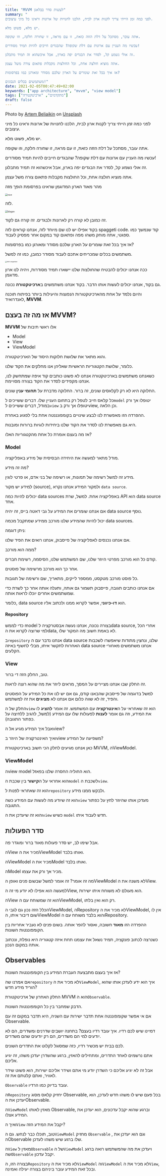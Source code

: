 ```yaml
---
title: "MVVM לעשות סדר בבלאגן"
summary: "
לפני כמה זמן הייתי צריך לקנות ארון לבית, הלכנו לחנויות של ארונות וראינו כל מיני עיצובים.

יש מלא, פשוט מלא.

אתה עובר, מסתכל על דלת הזזה כזאת, זו עם מראה, זו שחורה חלקה, וזו שקופה.

עכשיו מה העניין עם ארונות עם דלת שקופה? שהבגדים חייבים להיות תמיד מסודרים!

זה אולי נשמע קל, לסדר את הבגדים יפה בארון, אבל איכשהוא זה תמיד מתבלגן.

אתה מוציא חולצה אחת, וכל החולצות מקבלות פתאום צורה משל עצמן.

אז איך בכל זאת שומרים על הארון שלכם מסודר ומאורגן כמו בפרסומות?

משתמשים בכלים הנכונים!"
date: 2021-02-05T00:47:49+02:00
keywords: ["app architecture", "mvvm", "view model"]
tags: ["מתקדמים", "ארכיטקטורה"]
draft: false
---
```


<span>Photo by <a href="https://unsplash.com/@belart84?utm_source=unsplash&amp;utm_medium=referral&amp;utm_content=creditCopyText">Artem Beliaikin</a> on <a href="https://unsplash.com/s/photos/wardrobe?utm_source=unsplash&amp;utm_medium=referral&amp;utm_content=creditCopyText">Unsplash</a></span>

לפני כמה זמן הייתי צריך לקנות ארון לבית, הלכנו לחנויות של ארונות וראינו כל מיני עיצובים.

יש מלא, פשוט מלא.

אתה עובר, מסתכל על דלת הזזה כזאת, זו עם מראה, זו שחורה חלקה, וזו שקופה.

עכשיו מה העניין עם ארונות עם דלת שקופה? שהבגדים חייבים להיות תמיד מסודרים!

זה אולי נשמע קל, לסדר את הבגדים יפה בארון, אבל איכשהוא זה תמיד מתבלגן.

אתה מוציא חולצה אחת, וכל החולצות מקבלות פתאום צורה משל עצמן.

מהר מאוד הארון המדוגמן שראינו בפרסומת הופך מזה

<img src="https://media.architecturaldigest.com/photos/5e42d0cb2fd7a100093443da/2:1/w_1280%2Cc_limit/2019_Friedman_MStewart_Corp_HER_CLOSET_0850_PR.jpg" alt="nice" style="zoom:50%;" />

לזה.

<img src="https://treadingmyownpath.com/wp-content/uploads/2014/08/Closet-Hoarder.jpg" alt="blagan" style="zoom:50%;" />

זה כמובן לא קורה רק לארונות ולבגדים. זה קורה גם לקוד.

בקוד אפילו יש לנו שם מיוחד לזה, אנחנו קוראים לזה spaggeti code. קוד שנמשך כמו ספגטי, אתה מוחק משהו מפה ופתאום קוד במקום אחר מפסיק לעבוד.

אז איך בכל זאת שומרים על הארון שלכם מסודר ומאורגן כמו בפרסומות?

משתמשים בכלים שמכריחים אתכם לעבוד מסודר כמובן, כמו זה למשל.

<img src="https://ae01.alicdn.com/kf/HTB1CSKrXAP2gK0jSZPxq6ycQpXaS/10pc-T-shirt-Clothes-Closet-Organizer-Shirt-Folding-System-Board-Wardrobe-Storage-Rack-Cabinet-Organizer.jpg" alt="shirt oergeniser" style="zoom:33%;" />

ככה אנחנו יכולים להבטיח שהחולצות שלנו יישארו תמיד מסודרות, ויהיה לנו ארון מדוגמן.

גם בקוד, אנחנו יכולים לעשות אותו הדבר. בקוד אנחנו משתמשים ב**ארכיטקטורה** נכונה.

והיום נלמד על אחת מהארכיטקטורות הנפוצות והיעילות ביותר בפיתוח תוכנה לאנדרואיד, **MVVM**.

## אז מה זה בעצם MVVM?

**MVVM** אלו ראשי תיבות של 

- Model
- View
- ViewModel

והוא מתאר את שלושת חלוקות היסוד של הארכיטקטורה.

כלומר, שלושת הקטגוריות הראשיות שאליהן אנו מחלקים את הקוד שלנו.

כשאנחנו משתמשים בארכיטקטורה אנחנו לא פשוט כותבים קוד איפה שמתחשק לנו, אנחנו מקפידים לסדר את הקוד בצורה מסויימת.

החלוקה היא לא רק לקלאסים שונים, זה ברור. החלוקה מדברת על **תחומי ענין** שונים.

כל קלאס חייב לטפל רק בתחום העניין שלו. דברים ששייכים ל`model` יטופלו אך ורק במודל, דברים ששייכים ל`view` יטופלו אך ורק בview, וכן הלאה.

ההפרדה הזו מאפשרת לנו לבצע שינויים בקומפונננטה אחת בלי לפגוע באחרת.

היא גם מאפשרת לנו לסדר את הקוד שלנו ביחידות לוגיות ברורות ומובנות.

אז מה בעצם אומרת כל אחת מהקטגוריות האלו?

### Model

מודל מתאר למעשה את היחידה הבסיסית של מידע באפליקציה.

מה זה מידע?

מידע זה למשל רשימה של תמונות, או רשימה של בני אדם, או פרטי לוגין.

למידע יש מקור (source), ולמקור המידע אנחנו נקרא `data source`. 

יכולים להיות כמה data sources באפליקציה אחת. למשל, שרת API הוא data source אחד.

אם אנחנו שומרים את המידע על גבי דאטה בייס, זה יהיה data source נוסף. 

יכול להיות שהמידע שלנו מורכב ממידע שמתקבל מכמה data sources. 

ניתן דוגמה:

אם אנחנו נכנסים לאפליקציה של פייסבוק, אנחנו רואים את הפיד שלנו.

ממה הוא מורכב?

קודם כל הוא מורכב מפרטי היוזר שלנו, שם המשתמש שלנו, הסיסמה, רשימת חברים.

אחר כך הוא מורכב מרשימה של פוסטים.

כל פוסט מורכב מטקסט, ממספר לייקים, מתאריך, שם ורשימה של תגובות.

אם אנחנו כותבים תגובה, פייסבוק תשמור גם אותה, ותעלה אותה אחר כך לשרת כדי שמשתמשים אחרים יוכלו לראות אותה.

כלומר, data source הוא **דו-כיווני**, אפשר לקרוא ממנו ולכתוב אליו.

#### Repository

כדי לממש model בצורה נכונה, אנחנו נעשה אבסטרקציה לdata source, אחרי הכל למי שרוצה לקרוא את הdata, לא באמת חשוב מה המקור שלו.

ב`repository` אנחנו נדבר עם ה data source שלנו, ונחצין מתודות שיאפשרו לשכבות האחרות לתקשר איתו, מבלי לחשוף באיזה data source אנחנו משתמשים מאחורי הקלעים.

### View

טוב, החלק הזה די ברור. 

זה החלק שבו אנחנו מציירים על המסך, מראים ליוזר את מה שהוא רוצה לראות.

למשל בדוגמה של פייסבוק שהבאנו קודם, גם אם יש לנו את כל המידע על הפוסטים והפיד, זה לא שווה כלום אם אנחנו לא **מציגים** את זה למשתמש.

החלק של ה`view` הוא זה שאחראי על ה**אינטרקציה** עם המשתמש. זה אומר **להציג** לו את המידע, וזה גם אומר **לענות** לפעולות שלו עם המידע (למשל, להגיב ללחיצה על כפתור התגובה).

אבל איך המידע מגיע אל הview? 

ואיך האינטרקציה של היוזר בview משפיעה על המידע?

כאן אנחנו מגיעים לחלק הכי חשוב בארכיטקטורת MVVM, הViewModel.

### ViewModel

הview model הוא החוליה החסרה שלנו בפאזל.

הוא אחראי על ה**קישור** בין שכבת ה`model` לשכבת ה`view`.

הוא זה שאחראי לפנות ל`repository` ולבקש ממנו מידע.

הוא זה שיודע מה לעשות עם המידע כשה`view` מעדכן אותו שהיוזר לחץ על כפתור התגובה.

והוא זה שיעדכן את ה`view` כשיש `model` חדש לעבוד איתו.

## סדר הפעולות

אבל שימו לב, יש סדר פעולות מאוד ברור ומוגדר פה. 

הView מכיר את הViewModel ואותו בלבד.

הViewModel מכיר את הModel ואותו בלבד.

הModel מכיר אך ורק את עצמו.

מה זה אומר? זה אומר למשל שבשום פנים ואופן הViewModel לא משנה את הView.

למעשה הוא אפילו לא יודע מי זה הView, הוא מעולם לא משוחח איתו ישירות.

הView הוא זה שמשוחח עם הViewModel, רק הוא ואין בלתו.

הכלל הזה נכון גם לגבי הViewModel, הRepository לא מכיר את הViewModel, אין לו שום דיבור איתו, הViewModel והוא בלבד משוחח עם הRepository.

ההפרדה הזו **מאוד** חשובה, ואסור להפר אותה. בשום פנים לא נעביר אחריות בין הקומפוננטות השונות.

כשנרצה לכתוב פונקציה, תמיד נשאל את עצמנו תחת איזה קטגוריה היא נופלת, ונכתוב אותה במקום הנכון.

## Observables

אז איך בעצם מתבצעת העברת המידע בין הקומפוננטות השונות?

אם אמרנו שה`repository` לא מכיר את ה`ViewModel`, איך הוא ידע לעדכן אותו שהוא הוריד מידע חדש?

החלק האחרון של ארכיטקטורת MVVM הוא ה`Observable`.

הדבק שמחבר בין כל הקומפוננטות השונות.

אם אי אפשר שקומפוננטה אחת תדבר ישירות עם השניה, היא תדבר במקום זה עם Observable.

דמיינו שיש לכם רדיו. איך עובד רדיו בעצם? בתחנה יושבים שדרנים ומשדרים, הם לא יודעים למי הם משדרים, הם רק יודעים שהם משדרים.

לכם בבית יש מכשיר רדיו, כזה שמסוגל לקלוט את התדרים השונים.

אתם נרשמים לאחד התדרים, ומתחילים להאזין, ברגע שהשדרן יעדכן משהו, זה יגיע אליכם.

אבל זה לא יגיע אליכם כי השדרן יודע מי אתם ושידר אליכם ישירות, הוא פשוט שידר לאוויר, ואתם קלטתם את זה.

`Observable` עובד בדיוק כמו הרדיו. 

ה`Repository` יחזיק קלאס מסוג Observable, בכל פעם שיש לו משהו חדש לעדכן, הוא יעדכן את הObservable. 

ה`ViewModel` מאזין לאותו Observable, וברגע שהוא יקבל עדכונים, הוא יעדכן את המידע אצלו.

ואיך ה`View` יקבל את המידע הזה?

טוב, תוכלו כבר לנחש. גם ה`ViewModel` מחזיק `Observable` , וגם הוא יעדכן את הObservable שלו ברגע שיש משהו לעדכן.

ה`View` מאזין ל`Observable` של ה`ViewModel` ויעדכן את מה שהמשתמש רואה ברגע שה`Observable` יקבל עדכון.

בצורה הזו, ה`Repository` לא מכיר את ה`ViewModel` וה`ViewModel` לא מכיר את ה`View`, ובכל זאת המידע עובר ביניהם בצורה יעילה ואמינה.
